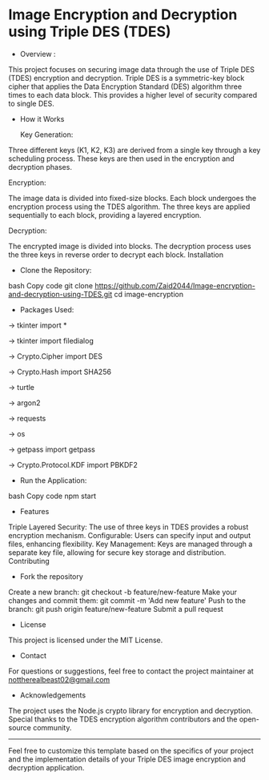 # Image Encryption and Decryption using Triple DES (TDES)

* Overview :

This project focuses on securing image data through the use of Triple DES (TDES) encryption and decryption. Triple DES is a symmetric-key block cipher that applies the Data Encryption Standard (DES) algorithm three times to each data block. This provides a higher level of security compared to single DES.

* How it Works

  Key Generation:

Three different keys (K1, K2, K3) are derived from a single key through a key scheduling process.
These keys are then used in the encryption and decryption phases.

Encryption:

The image data is divided into fixed-size blocks.
Each block undergoes the encryption process using the TDES algorithm.
The three keys are applied sequentially to each block, providing a layered encryption.

Decryption:

The encrypted image is divided into blocks.
The decryption process uses the three keys in reverse order to decrypt each block.
Installation

* Clone the Repository:

bash
Copy code
git clone https://github.com/Zaid2044/Image-encryption-and-decryption-using-TDES.git
cd image-encryption

* Packages Used:

 -> tkinter import * 
 
 -> tkinter import filedialog
 
 -> Crypto.Cipher import DES
 
 -> Crypto.Hash import SHA256
 
 -> turtle
 
 -> argon2
 
 -> requests
 
 -> os
 
 -> getpass import getpass
 
 -> Crypto.Protocol.KDF import PBKDF2

* Run the Application:

bash
Copy code
npm start

* Features

Triple Layered Security: The use of three keys in TDES provides a robust encryption mechanism.
Configurable: Users can specify input and output files, enhancing flexibility.
Key Management: Keys are managed through a separate key file, allowing for secure key storage and distribution.
Contributing

* Fork the repository

Create a new branch: git checkout -b feature/new-feature
Make your changes and commit them: git commit -m 'Add new feature'
Push to the branch: git push origin feature/new-feature
Submit a pull request

* License
  
This project is licensed under the MIT License.

* Contact

For questions or suggestions, feel free to contact the project maintainer at nottherealbeast02@gmail.com

* Acknowledgements

The project uses the Node.js crypto library for encryption and decryption.
Special thanks to the TDES encryption algorithm contributors and the open-source community.

--------------------------------------------------------------------------------------------------------------------------------------

Feel free to customize this template based on the specifics of your project and the implementation details of your Triple DES image encryption and decryption application.
